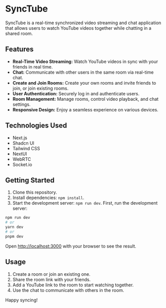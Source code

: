 # SyncTube

SyncTube is a real-time synchronized video streaming and chat application that allows users to watch YouTube videos together while chatting in a shared room.

## Features

- **Real-Time Video Streaming:** Watch YouTube videos in sync with your friends in real time.
- **Chat:** Communicate with other users in the same room via real-time chat.
- **Create and Join Rooms:** Create your own rooms and invite friends to join, or join existing rooms.
- **User Authentication:** Securely log in and authenticate users.
- **Room Management:** Manage rooms, control video playback, and chat settings.
- **Responsive Design:** Enjoy a seamless experience on various devices.

## Technologies Used

- Next.js
- Shadcn UI
- Tailwind CSS
- NextUI
- WebRTC
- Socket.io

## Getting Started

1. Clone this repository.
2. Install dependencies: `npm install`.
3. Start the development server: `npm run dev`.
   First, run the development server:

```bash
npm run dev
# or
yarn dev
# or
pnpm dev
```

Open [http://localhost:3000](http://localhost:3000) with your browser to see the result.

## Usage

1. Create a room or join an existing one.
2. Share the room link with your friends.
3. Add a YouTube link to the room to start watching together.
4. Use the chat to communicate with others in the room.

Happy syncing!
